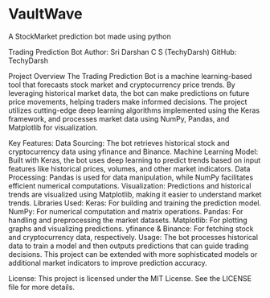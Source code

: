 # VaultWave
A StockMarket prediction bot made using python


Trading Prediction Bot
Author: Sri Darshan C S (TechyDarsh)
GitHub: TechyDarsh

Project Overview
The Trading Prediction Bot is a machine learning-based tool that forecasts stock market and cryptocurrency price trends. By leveraging historical market data, the bot can make predictions on future price movements, helping traders make informed decisions. The project utilizes cutting-edge deep learning algorithms implemented using the Keras framework, and processes market data using NumPy, Pandas, and Matplotlib for visualization.

Key Features:
Data Sourcing: The bot retrieves historical stock and cryptocurrency data using yfinance and Binance.
Machine Learning Model: Built with Keras, the bot uses deep learning to predict trends based on input features like historical prices, volumes, and other market indicators.
Data Processing: Pandas is used for data manipulation, while NumPy facilitates efficient numerical computations.
Visualization: Predictions and historical trends are visualized using Matplotlib, making it easier to understand market trends.
Libraries Used:
Keras: For building and training the prediction model.
NumPy: For numerical computation and matrix operations.
Pandas: For handling and preprocessing the market datasets.
Matplotlib: For plotting graphs and visualizing predictions.
yfinance & Binance: For fetching stock and cryptocurrency data, respectively.
Usage:
The bot processes historical data to train a model and then outputs predictions that can guide trading decisions. This project can be extended with more sophisticated models or additional market indicators to improve prediction accuracy.

License:
This project is licensed under the MIT License. See the LICENSE file for more details.
